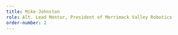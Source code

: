 ```yaml
---
title: Mike Johnston
role: Alt. Lead Mentor, President of Merrimack Valley Robotics
order-number: 2
---
```


